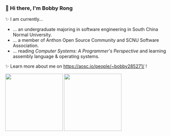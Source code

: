 ### 👋 Hi there, I'm Bobby Rong

✨ I am currently...

- ... an undergraduate majoring in software engineering in South China Normal University.
- ... a member of Anthon Open Source Community and SCNU Software Association.
- ... reading *Computer Systems: A Programmer's Perspective* and learning assembly language & operating systems.

✨ Learn more about me on https://aosc.io/people/~bobby285271/ !

<a href="#"><img src="https://github-readme-stats.vercel.app/api?username=bobby285271&show_icons=true" height="180px"></a> <a href="#"><img src="https://github-readme-stats.vercel.app/api/top-langs/?username=bobby285271&layout=compact" height="180px"></a>
